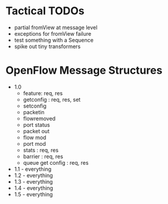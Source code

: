 # Tactical TODOs
- partial fromView at message level
- exceptions for fromView failure
- test something with a Sequence
- spike out tiny transformers

# OpenFlow Message Structures
- 1.0
    - feature: req, res
    - getconfig : req, res, set
    - setconfig
    - packetin
    - flowremoved
    - port status
    - packet out
    - flow mod
    - port mod
    - stats : req, res
    - barrier : req, res
    - queue get config : req, res
- 1.1 - everything
- 1.2 - everything
- 1.3 - everything
- 1.4 - everything
- 1.5 - everything
